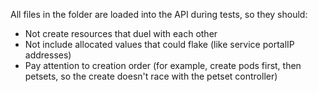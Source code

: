 All files in the folder are loaded into the API during tests, so they should:
* Not create resources that duel with each other
* Not include allocated values that could flake (like service portalIP addresses)
* Pay attention to creation order (for example, create pods first, then petsets, so the create doesn't race with the petset controller)
